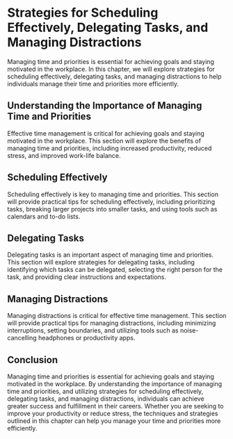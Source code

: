 Strategies for Scheduling Effectively, Delegating Tasks, and Managing Distractions
===========================================================================================================================

Managing time and priorities is essential for achieving goals and staying motivated in the workplace. In this chapter, we will explore strategies for scheduling effectively, delegating tasks, and managing distractions to help individuals manage their time and priorities more efficiently.

Understanding the Importance of Managing Time and Priorities
-----------------------------------------------------------------------

Effective time management is critical for achieving goals and staying motivated in the workplace. This section will explore the benefits of managing time and priorities, including increased productivity, reduced stress, and improved work-life balance.

Scheduling Effectively
---------------------------------

Scheduling effectively is key to managing time and priorities. This section will provide practical tips for scheduling effectively, including prioritizing tasks, breaking larger projects into smaller tasks, and using tools such as calendars and to-do lists.

Delegating Tasks
---------------------------

Delegating tasks is an important aspect of managing time and priorities. This section will explore strategies for delegating tasks, including identifying which tasks can be delegated, selecting the right person for the task, and providing clear instructions and expectations.

Managing Distractions
--------------------------------

Managing distractions is critical for effective time management. This section will provide practical tips for managing distractions, including minimizing interruptions, setting boundaries, and utilizing tools such as noise-cancelling headphones or productivity apps.

Conclusion
----------

Managing time and priorities is essential for achieving goals and staying motivated in the workplace. By understanding the importance of managing time and priorities, and utilizing strategies for scheduling effectively, delegating tasks, and managing distractions, individuals can achieve greater success and fulfillment in their careers. Whether you are seeking to improve your productivity or reduce stress, the techniques and strategies outlined in this chapter can help you manage your time and priorities more efficiently.

